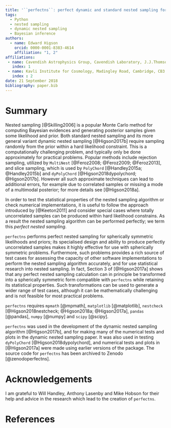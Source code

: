 ```yaml
---
title: '``perfectns``: perfect dynamic and standard nested sampling for spherically symmetric likelihoods and priors'
tags:
  - Python
  - nested sampling
  - dynamic nested sampling
  - Bayesian inference
authors:
  - name: Edward Higson
    orcid: 0000-0001-8383-4614
    affiliation: "1, 2"
affiliations:
 - name: Cavendish Astrophysics Group, Cavendish Laboratory, J.J.Thomson Avenue, Cambridge, CB3 0HE, UK
   index: 1
 - name: Kavli Institute for Cosmology, Madingley Road, Cambridge, CB3 0HA, UK
   index : 2
date: 21 September 2018
bibliography: paper.bib
---
```


# Summary

Nested sampling [@Skilling2006] is a popular Monte Carlo method for computing Bayesian evidences and generating posterior samples given some likelihood and prior.
Both standard nested sampling and its more general variant dynamic nested sampling [@Higson2017b] require sampling randomly from the prior within a hard likelihood constraint.
This is a computationally challenging problem, and typically only be done approximately for practical problems.
Popular methods include rejection sampling, utilized by ``MultiNest`` [@Feroz2008; @Feroz2009; @Feroz2013], and slice sampling, which is used by ``PolyChord`` [@Handley2015a; @Handley2015b] and ``dyPolyChord`` [@Higson2018dypolychord; @Higson2017b].
However all such approximate techniques can lead to additional errors, for example due to correlated samples or missing a mode of a multimodal posterior; for more details see [@Higson2018a].

In order to test the statistical properties of the nested sampling algorithm or check numerical implementations, it is useful to follow the approach introduced by [@Keeton2011] and consider special cases where totally uncorrelated samples can be produced within hard likelihood constrains.
As a result the nested sampling algorithm can be performed perfectly; we term this *perfect nested sampling*.

``perfectns`` performs perfect nested sampling for spherically symmetric likelihoods and priors; its specialised design and ability to produce perfectly uncorrelated samples makes it highly effective for use with spherically symmetric problems.
Furthermore, such problems provides a rich source of test cases for assessing the capacity of other software implementations to perform the nested sampling algorithm accurately, and for use statistical research into nested sampling.
In fact, Section 3 of [@Higson2017a] shows that any perfect nested sampling calculation can in principle be transformed into a spherically symmetric form compatible with ``perfectns`` while retaining its statistical properties.
Such transformations can be used to generate a wider range of test cases, although it can be mathematically challenging and is not feasible for most practical problems.

``perfectns`` requires ``mpmath`` [@mpmath], ``matplotlib`` [@matplotlib], ``nestcheck`` [@Higson2018nestcheck; @Higson2018a; @Higson2017a], ``pandas`` [@pandas], ``numpy`` [@numpy] and ``scipy`` [@scipy].

``perfectns`` was used in the development of the dynamic nested sampling algorithm [@Higson2017b], and for making many of the numerical tests and plots in the dynamic nested sampling paper.
It was also used in testing ``dyPolyChord`` [@Higson2018dypolychord], and numerical tests and plots in [@Higson2017a] were made using earlier versions of the package.
The source code for ``perfectns`` has been archived to Zenodo [@zenodoperfectns].

# Acknowledgements

I am grateful to Will Handley, Anthony Lasenby and Mike Hobson for their help and advice in the research which lead to the creation of ``perfectns``.

# References
